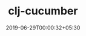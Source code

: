 ---
title: "clj-cucumber"
date: 2019-06-29T00:00:32+05:30
type: "organisations"
org_name: "Auxon"
repo_desc: "A more idiomatic binding of JVM cucumber to Clojure"
repo_link: https://github.com/auxoncorp/clj-cucumber
---